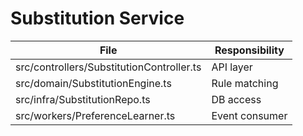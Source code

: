 # Substitution Service

| File | Responsibility |
| --- | --- |
| src/controllers/SubstitutionController.ts | API layer |
| src/domain/SubstitutionEngine.ts | Rule matching |
| src/infra/SubstitutionRepo.ts | DB access |
| src/workers/PreferenceLearner.ts | Event consumer |
